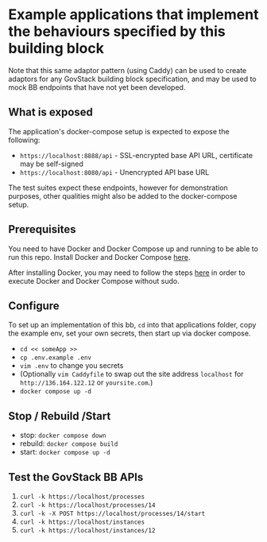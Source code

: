 # Example applications that implement the behaviours specified by this building block

Note that this same adaptor pattern (using Caddy) can be used to create adaptors
for any GovStack building block specification, and may be used to mock BB
endpoints that have not yet been developed.

## What is exposed

The application's docker-compose setup is expected to expose the following:

* `https://localhost:8888/api` - SSL-encrypted base API URL, certificate may be self-signed
* `https://localhost:8080/api` - Unencrypted API base URL

The test suites expect these endpoints,
however for demonstration purposes,
other qualities might also be added to the docker-compose setup.

## Prerequisites

You need to have Docker and Docker Compose up and running to be able to run this
repo. Install Docker and Docker Compose [here](https://docs.docker.com/).

After installing Docker, you may need to follow the steps
[here](https://docs.docker.com/engine/install/linux-postinstall/#manage-docker-as-a-non-root-user)
in order to execute Docker and Docker Compose without sudo.

## Configure

To set up an implementation of this bb, `cd` into that applications folder, copy
the example env, set your own secrets, then start up via docker compose.

- `cd << someApp >>`
- `cp .env.example .env`
- `vim .env` to change you secrets
- (Optionally `vim Caddyfile` to swap out the site address `localhost` for
  `http://136.164.122.12` or `yoursite.com`.)
- `docker compose up -d`

## Stop / Rebuild /Start

- stop: `docker compose down`
- rebuild: `docker compose build`
- start: `docker compose up -d`

## Test the GovStack BB APIs

1. `curl -k https://localhost/processes`
2. `curl -k https://localhost/processes/14`
3. `curl -k -X POST https://localhost/processes/14/start`
4. `curl -k https://localhost/instances`
5. `curl -k https://localhost/instances/12`
